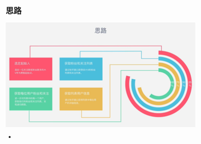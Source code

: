 ## 思路
![Aaron Swartz](https://github.com/Yan199405/Python_note/blob/master/cui-spider/images/zhihuuser.png?raw=true)


- 